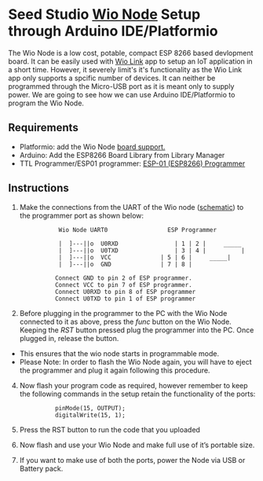 # Seed Studio [Wio Node](https://www.seeedstudio.com/Wio-Node.html)  Setup through Arduino IDE/Platformio

The Wio Node is a low cost, potable, compact ESP 8266 based devlopment board. It can be easily used with [Wio Link](https://wiki.seeedstudio.com/Wio_Link/) app to setup an IoT application in a short time. However, it severely limit's it's functionality as the Wio Link app only supports a spcific number of devices. It can neither be programmed through the Micro-USB port as it is meant only to supply power. We are going to see how we can use Arduino IDE/Platformio to program the Wio Node.


Requirements
-------------

- Platformio: add the Wio Node [board support.](https://docs.platformio.org/en/latest/boards/espressif8266/wio_node.html)
- Arduino: Add the ESP8266 Board Library from Library Manager
- TTL Programmer/ESP01 programmer: [ESP-01 (ESP8266) Programmer](https://www.xgadget.de/anleitung/esp-01-esp8266-programmer-so-funktioniert-der-flashvorgang/)


Instructions
-------------
1.	Make the connections from the UART of the Wio node ([schematic](https://wiki.seeedstudio.com/Wio_Node/#schematic-online-viewer)) to the programmer port as shown below:

                   Wio Node UART0		  		  ESP Programmer

                   |  ]---||o  U0RXD				| 1 | 2 |     _____
                   |  ]---||o  U0TXD				| 3 | 4 |          |
                   |  ]---||o  VCC				| 5 | 6 |     _____|
                   |  ]---||o  GND				| 7 | 8 |

                  Connect GND to pin 2 of ESP programmer.
                  Connect VCC to pin 7 of ESP programmer.
                  Connect U0RXD to pin 8 of ESP programmer
                  Connect U0TXD to pin 1 of ESP programmer

2.	Before plugging in the programmer to the PC with the Wio Node connected to it as above, press the *func* button on the Wio Node. Keeping the *RST* button pressed plug the programmer into the PC. Once plugged in, release the button.
  - This ensures that the wio node starts in programmable mode.
  - Please Note: In order to flash the Wio Node again, you will have to eject the programmer and plug it again following this procedure.
4.	Now flash your program code as required, however remember to keep the following commands in the setup retain the functionality of the ports:

                  pinMode(15, OUTPUT);
                  digitalWrite(15, 1);
                  
5.	Press the RST button to run the code that you uploaded
6.	Now flash and use your Wio Node and make full use of it’s portable size.
7.	If you want to make use of both the ports, power the Node via USB or Battery pack.
 
